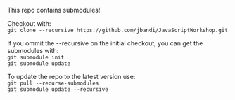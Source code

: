 This repo contains submodules!

Checkout with:  
`git clone --recursive https://github.com/jbandi/JavaScriptWorkshop.git`

If you ommit the --recursive on the initial checkout, you can get the submodules with:  
`git submodule init`  
`git submodule update`

To update the repo to the latest version use:  
`git pull --recurse-submodules`  
`git submodule update --recursive`